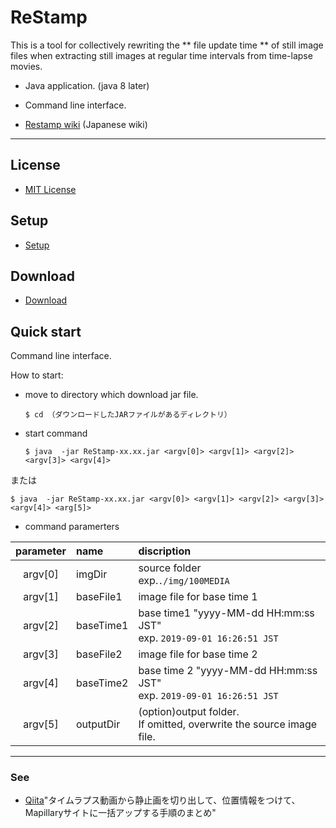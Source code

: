 # ReStamp


This is a tool for collectively rewriting the ** file update time ** of still image files when extracting still images at regular time intervals from time-lapse movies.

* Java application. (java 8 later)

* Command line interface.

* [Restamp wiki](http://surveyor.mydns.jp/gitbucket/yuu/Restamp/wiki) (Japanese wiki)

-------------------------------------------------------------------

## License

* [MIT License](LICENSE.txt)


## Setup

* [Setup](http://surveyor.mydns.jp/gitbucket/yuu/Restamp/wiki/Setup)


## Download

* [Download](http://surveyor.mydns.jp/gitbucket/yuu/Restamp/wiki/Download)


## Quick start

Command line interface.

How to start:

* move to directory which download jar file.
  ```
  $ cd （ダウンロードしたJARファイルがあるディレクトリ）
  ```

* start command
  ```
  $ java  -jar ReStamp-xx.xx.jar <argv[0]> <argv[1]> <argv[2]> <argv[3]> <argv[4]>
  ```
 または
  ```
  $ java  -jar ReStamp-xx.xx.jar <argv[0]> <argv[1]> <argv[2]> <argv[3]> <argv[4]> <arg[5]>
  ```

* command paramerters

| parameter | name    | discription |
|:-------:|:----------|:------------|
| argv[0] | imgDir    | source folder<br/>  exp.`./img/100MEDIA `|
| argv[1] | baseFile1 | image file for base time 1 |
| argv[2] | baseTime1 | base time1 "yyyy-MM-dd HH:mm:ss JST"<br/>exp. `2019-09-01 16:26:51 JST` |
| argv[3] | baseFile2 | image file for base time 2 |
| argv[4] | baseTime2 | base time 2 "yyyy-MM-dd HH:mm:ss JST"<br/>exp. `2019-09-01 16:26:51 JST`|
| argv[5] | outputDir | (option)output folder.<br/>If omitted, overwrite the source image file. |


----

### See

* [Qiita](https://qiita.com/yuuhayashi@github/items/cdf4ceb064d483f29a35)"タイムラプス動画から静止画を切り出して、位置情報をつけて、Mapillaryサイトに一括アップする手順のまとめ"

